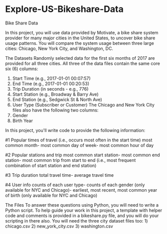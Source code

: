 # Explore-US-Bikeshare-Data

Bike Share Data

In this project, you will use data provided by Motivate, a bike share system provider for many major cities in the United States, to uncover bike share usage patterns. You will compare the system usage between three large cities: Chicago, New York City, and Washington, DC.

The Datasets
Randomly selected data for the first six months of 2017 are provided for all three cities. All three of the data files contain the same core six (6) columns:

1) Start Time (e.g., 2017-01-01 00:07:57)
2) End Time (e.g., 2017-01-01 00:20:53)
3) Trip Duration (in seconds - e.g., 776)
4) Start Station (e.g., Broadway & Barry Ave)
5) End Station (e.g., Sedgwick St & North Ave)
6) User Type (Subscriber or Customer)
The Chicago and New York City files also have the following two columns:
7) Gender
8) Birth Year


In this project, you'll write code to provide the following information:

#1 Popular times of travel (i.e., occurs most often in the start time)
	most common month-
	most common day of week-
	most common hour of day

#2 Popular stations and trip
	most common start station-
	most common end station-
	most common trip from start to end (i.e., most frequent combination of start station and end station)
	
#3 Trip duration
	total travel time-
	average travel time
	
#4 User info
	counts of each user type-
	counts of each gender (only available for NYC and Chicago)-
	earliest, most recent, most common year of birth (only available for NYC and Chicago)

The Files
To answer these questions using Python, you will need to write a Python script. To help guide your work in this project, a template with helper code and comments is provided in a bikeshare.py file, and you will do your scripting in there also. You will need the three city dataset files too:
	1) chicago.csv
	2) new_york_city.csv
	3) washington.csv

